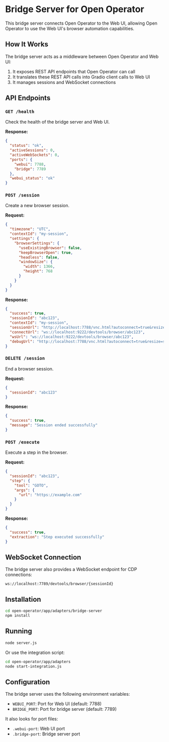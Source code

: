# Bridge Server for Open Operator

This bridge server connects Open Operator to the Web UI, allowing Open Operator to use the Web UI's browser automation capabilities.

## How It Works

The bridge server acts as a middleware between Open Operator and Web UI:

1. It exposes REST API endpoints that Open Operator can call
2. It translates these REST API calls into Gradio client calls to Web UI
3. It manages sessions and WebSocket connections

## API Endpoints

### `GET /health`

Check the health of the bridge server and Web UI.

**Response:**
```json
{
  "status": "ok",
  "activeSessions": 0,
  "activeWebSockets": 0,
  "ports": {
    "webui": 7788,
    "bridge": 7789
  },
  "webui_status": "ok"
}
```

### `POST /session`

Create a new browser session.

**Request:**
```json
{
  "timezone": "UTC",
  "contextId": "my-session",
  "settings": {
    "browserSettings": {
      "useExistingBrowser": false,
      "keepBrowserOpen": true,
      "headless": false,
      "windowSize": {
        "width": 1366,
        "height": 768
      }
    }
  }
}
```

**Response:**
```json
{
  "success": true,
  "sessionId": "abc123",
  "contextId": "my-session",
  "sessionUrl": "http://localhost:7788/vnc.html?autoconnect=true&resize=scale&password=vncpassword",
  "connectUrl": "ws://localhost:9222/devtools/browser/abc123",
  "wsUrl": "ws://localhost:9222/devtools/browser/abc123",
  "debugUrl": "http://localhost:7788/vnc.html?autoconnect=true&resize=scale&password=vncpassword"
}
```

### `DELETE /session`

End a browser session.

**Request:**
```json
{
  "sessionId": "abc123"
}
```

**Response:**
```json
{
  "success": true,
  "message": "Session ended successfully"
}
```

### `POST /execute`

Execute a step in the browser.

**Request:**
```json
{
  "sessionId": "abc123",
  "step": {
    "tool": "GOTO",
    "args": {
      "url": "https://example.com"
    }
  }
}
```

**Response:**
```json
{
  "success": true,
  "extraction": "Step executed successfully"
}
```

## WebSocket Connection

The bridge server also provides a WebSocket endpoint for CDP connections:

```
ws://localhost:7789/devtools/browser/{sessionId}
```

## Installation

```bash
cd open-operator/app/adapters/bridge-server
npm install
```

## Running

```bash
node server.js
```

Or use the integration script:

```bash
cd open-operator/app/adapters
node start-integration.js
```

## Configuration

The bridge server uses the following environment variables:

- `WEBUI_PORT`: Port for Web UI (default: 7788)
- `BRIDGE_PORT`: Port for bridge server (default: 7789)

It also looks for port files:

- `.webui-port`: Web UI port
- `.bridge-port`: Bridge server port
